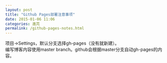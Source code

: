```yaml
---
layout: post
title: "Github Pages部署注意事项"
date: 2015-01-06 11:06
categories: 進芫
permalink: /github-pages-notes.html
---
```


项目->Settings，默认分支选择gh-pages（没有就新建）。  
编写博客内容使用master branch。github会根据master分支自动gh-pages的内容。